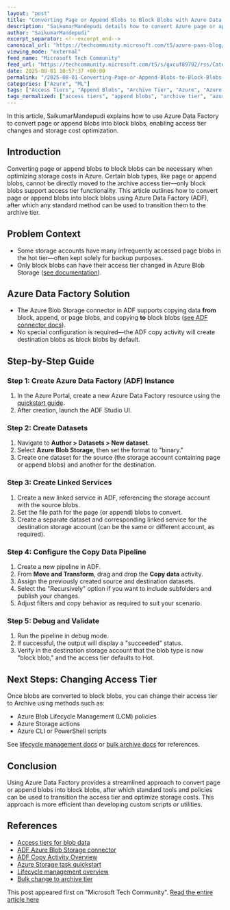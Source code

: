 ```yaml
---
layout: "post"
title: "Converting Page or Append Blobs to Block Blobs with Azure Data Factory"
description: "SaikumarMandepudi details how to convert Azure page or append blobs into block blobs using Azure Data Factory (ADF) to enable cost optimization strategies, such as moving the data to Archive tier. The guide walks through creating datasets, linked services, pipelines, and options for changing blob access tiers after conversion."
author: "SaikumarMandepudi"
excerpt_separator: <!--excerpt_end-->
canonical_url: "https://techcommunity.microsoft.com/t5/azure-paas-blog/converting-page-or-append-blobs-to-block-blobs-with-adf/ba-p/4433723"
viewing_mode: "external"
feed_name: "Microsoft Tech Community"
feed_url: "https://techcommunity.microsoft.com/t5/s/gxcuf89792/rss/Category?category.id=Azure"
date: 2025-08-01 10:57:37 +00:00
permalink: "/2025-08-01-Converting-Page-or-Append-Blobs-to-Block-Blobs-with-Azure-Data-Factory.html"
categories: ["Azure", "ML"]
tags: ["Access Tiers", "Append Blobs", "Archive Tier", "Azure", "Azure Blob Storage", "Azure Data Factory", "Block Blobs", "Community", "Data Pipelines", "Lifecycle Management", "ML", "Page Blobs", "Storage Cost Optimization"]
tags_normalized: ["access tiers", "append blobs", "archive tier", "azure", "azure blob storage", "azure data factory", "block blobs", "community", "data pipelines", "lifecycle management", "ml", "page blobs", "storage cost optimization"]
---
```


In this article, SaikumarMandepudi explains how to use Azure Data Factory to convert page or append blobs into block blobs, enabling access tier changes and storage cost optimization.<!--excerpt_end-->

## Introduction

Converting page or append blobs to block blobs can be necessary when optimizing storage costs in Azure. Certain blob types, like page or append blobs, cannot be directly moved to the archive access tier—only block blobs support access tier functionality. This article outlines how to convert page or append blobs into block blobs using Azure Data Factory (ADF), after which any standard method can be used to transition them to the archive tier.

## Problem Context

- Some storage accounts have many infrequently accessed page blobs in the hot tier—often kept solely for backup purposes.
- Only block blobs can have their access tier changed in Azure Blob Storage ([see documentation](https://learn.microsoft.com/en-us/azure/storage/blobs/access-tiers-overview)).

## Azure Data Factory Solution

- The Azure Blob Storage connector in ADF supports copying data **from** block, append, or page blobs, and copying **to** block blobs ([see ADF connector docs](https://learn.microsoft.com/en-us/azure/data-factory/connector-azure-blob-storage?tabs=data-factory#supported-capabilities)).
- No special configuration is required—the ADF copy activity will create destination blobs as block blobs by default.

## Step-by-Step Guide

### Step 1: Create Azure Data Factory (ADF) Instance

1. In the Azure Portal, create a new Azure Data Factory resource using the [quickstart guide](https://learn.microsoft.com/en-us/azure/data-factory/quickstart-create-data-factory).
2. After creation, launch the ADF Studio UI.

### Step 2: Create Datasets

1. Navigate to **Author > Datasets > New dataset**.
2. Select **Azure Blob Storage**, then set the format to "binary."
3. Create one dataset for the source (the storage account containing page or append blobs) and another for the destination.

### Step 3: Create Linked Services

1. Create a new linked service in ADF, referencing the storage account with the source blobs.
2. Set the file path for the page (or append) blobs to convert.
3. Create a separate dataset and corresponding linked service for the destination storage account (can be the same or different account, as required).

### Step 4: Configure the Copy Data Pipeline

1. Create a new pipeline in ADF.
2. From **Move and Transform**, drag and drop the **Copy data** activity.
3. Assign the previously created source and destination datasets.
4. Select the "Recursively" option if you want to include subfolders and publish your changes.
5. Adjust filters and copy behavior as required to suit your scenario.

### Step 5: Debug and Validate

1. Run the pipeline in debug mode.
2. If successful, the output will display a "succeeded" status.
3. Verify in the destination storage account that the blob type is now "block blob," and the access tier defaults to Hot.

## Next Steps: Changing Access Tier

Once blobs are converted to block blobs, you can change their access tier to Archive using methods such as:

- Azure Blob Lifecycle Management (LCM) policies
- Azure Storage actions
- Azure CLI or PowerShell scripts

See [lifecycle management docs](https://learn.microsoft.com/en-us/azure/storage/blobs/lifecycle-management-overview) or [bulk archive docs](https://learn.microsoft.com/en-us/azure/storage/blobs/archive-blob?tabs=azure-powershell#bulk-archive) for references.

## Conclusion

Using Azure Data Factory provides a streamlined approach to convert page or append blobs into block blobs, after which standard tools and policies can be used to transition the access tier and optimize storage costs. This approach is more efficient than developing custom scripts or utilities.

## References

- [Access tiers for blob data](https://learn.microsoft.com/en-us/azure/storage/blobs/access-tiers-overview)
- [ADF Azure Blob Storage connector](https://learn.microsoft.com/en-us/azure/data-factory/connector-azure-blob-storage?tabs=data-factory#supported-capabilities)
- [ADF Copy Activity Overview](https://learn.microsoft.com/en-us/azure/data-factory/copy-activity-overview)
- [Azure Storage task quickstart](https://learn.microsoft.com/en-us/azure/storage-actions/storage-tasks/storage-task-quickstart-portal)
- [Lifecycle management overview](https://learn.microsoft.com/en-us/azure/storage/blobs/lifecycle-management-overview)
- [Bulk change to archive tier](https://learn.microsoft.com/en-us/azure/storage/blobs/archive-blob?tabs=azure-powershell#bulk-archive)

This post appeared first on "Microsoft Tech Community". [Read the entire article here](https://techcommunity.microsoft.com/t5/azure-paas-blog/converting-page-or-append-blobs-to-block-blobs-with-adf/ba-p/4433723)
